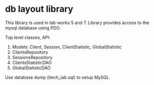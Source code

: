
# db layout library 

This library is used in lab-works 5 and 7.
Library provides access to the mysql database using PDO.

Top level classes, API:
1. Models: Client, Session, ClientStatistic, GlobalStatistic
2. ClientsRepository
3. SessionsRepository
4. ClientsStatisticDAO
5. GlobalStatisticDAO

Use database dump (itech_lab.sql) to setup MySQL.